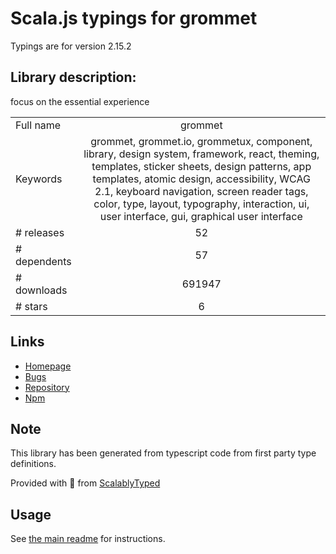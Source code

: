 
# Scala.js typings for grommet

Typings are for version 2.15.2

## Library description:
focus on the essential experience

|                    |                 |
| ------------------ | :-------------: |
| Full name          | grommet |
| Keywords           | grommet, grommet.io, grommetux, component, library, design system, framework, react, theming, templates, sticker sheets, design patterns, app templates, atomic design, accessibility, WCAG 2.1, keyboard navigation, screen reader tags, color, type, layout, typography, interaction, ui, user interface, gui, graphical user interface |
| # releases         | 52 |
| # dependents       | 57 |
| # downloads        | 691947 |
| # stars            | 6 |

## Links
- [Homepage](http://grommet.io)
- [Bugs](https://github.com/grommet/grommet/issues)
- [Repository](https://github.com/grommet/grommet)
- [Npm](https://www.npmjs.com/package/grommet)
    


## Note
This library has been generated from typescript code from first party type definitions.

Provided with :purple_heart: from [ScalablyTyped](https://github.com/oyvindberg/ScalablyTyped)

## Usage
See [the main readme](../../readme.md) for instructions.


